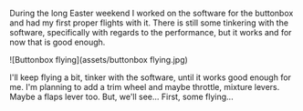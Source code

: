 During the long Easter weekend I worked on the software for the buttonbox and had my first proper flights with it. There is still some tinkering with the software, specifically with regards to the performance, but it works and for now that is good enough.

![Buttonbox flying](assets/buttonbox flying.jpg)

I'll keep flying a bit, tinker with the software, until it works good enough for me. I'm planning to add a trim wheel and maybe throttle, mixture levers. Maybe a flaps lever too. But, we'll see... First, some flying...